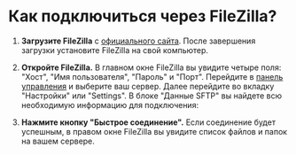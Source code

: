 # Как подключиться через FileZilla?


1. **Загрузите FileZilla** с [официального сайта](https://filezilla-project.org/). После завершения загрузки установите FileZilla на свой компьютер.

2. **Откройте FileZilla.** В главном окне FileZilla вы увидите четыре поля: "Хост", "Имя пользователя", "Пароль" и "Порт". 
Перейдите в [панель управления](https://mgr.bisquit.host/) и выберите ваш сервер. Далее перейдите во вкладку "Настройки" или "Settings". В блоке "Данные SFTP" вы найдете всю необходимую информацию для подключения:

3. **Нажмите кнопку "Быстрое соединение".** Если соединение будет успешным, в правом окне FileZilla вы увидите список файлов и папок на вашем сервере.